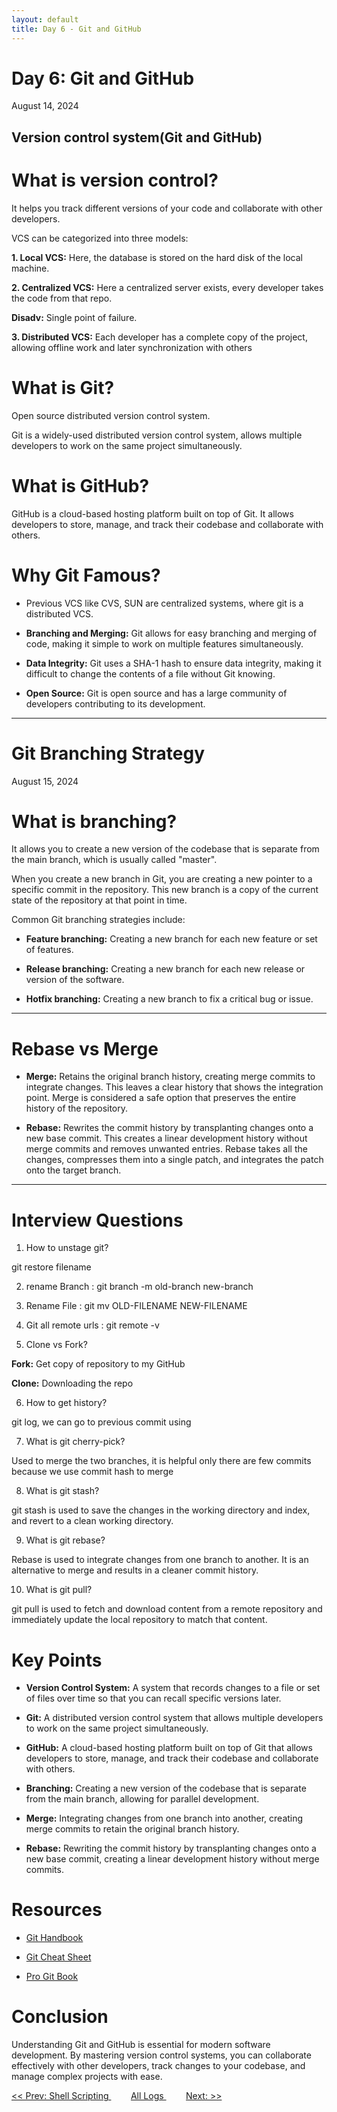 ```yaml
---
layout: default
title: Day 6 - Git and GitHub
---
```


# Day 6: Git and GitHub

<div class="date">August 14, 2024</div>

Version control system(Git and GitHub)
--------------------------------------

# What is version control?

It helps you track different versions of your code and collaborate with other developers.

VCS can be categorized into three models:

**1. Local VCS:** Here, the database is stored on the hard disk of the local machine.

**2. Centralized VCS:**  Here a centralized server exists, every developer takes the code from that repo. 

 **Disadv:** Single point of failure.

**3. Distributed VCS:** Each developer has a complete copy of the project, allowing offline work and later synchronization with others

#  What is Git?

Open source distributed version control system.

Git is a widely-used distributed version control system, allows multiple developers to work on the same project simultaneously.

# What is GitHub?

GitHub is a cloud-based hosting platform built on top of Git. It allows developers to store, manage, and track their codebase and collaborate with others.

# Why Git Famous?

- Previous VCS like CVS, SUN are centralized systems, where git is a distributed VCS.

- **Branching and Merging:** Git allows for easy branching and merging of code, making it simple to work on multiple features simultaneously.

- **Data Integrity:** Git uses a SHA-1 hash to ensure data integrity, making it difficult to change the contents of a file without Git knowing.

- **Open Source:** Git is open source and has a large community of developers contributing to its development.

<hr>

# Git Branching Strategy

<div class="date">August 15, 2024</div>

# What is branching?

It allows you to create a new version of the codebase that is separate from the main branch, which is usually called "master".

When you create a new branch in Git, you are creating a new pointer to a specific commit in the repository. This new branch is a copy of the current state of the repository at that point in time.

Common Git branching strategies include:

- **Feature branching:** Creating a new branch for each new feature or set of features.

- **Release branching:** Creating a new branch for each new release or version of the software.

- **Hotfix branching:** Creating a new branch to fix a critical bug or issue.

<hr>

# Rebase vs Merge

- **Merge:** Retains the original branch history, creating merge commits to integrate changes. This leaves a clear history that shows the integration point. Merge is considered a safe option that preserves the entire history of the repository.

- **Rebase:** Rewrites the commit history by transplanting changes onto a new base commit. This creates a linear development history without merge commits and removes unwanted entries. Rebase takes all the changes, compresses them into a single patch, and integrates the patch onto the target branch.

<hr>

# Interview Questions

1) How to unstage git?

git restore filename

2) rename Branch : git branch -m old-branch new-branch

3) Rename File : git mv OLD-FILENAME NEW-FILENAME

4) Git all remote urls : git remote -v

5) Clone vs Fork?

**Fork:** Get copy of repository to my GitHub

**Clone:** Downloading the repo 

6) How to get history?

git log, we can go to previous commit using 

7) What is git cherry-pick? 

Used to merge the two branches, it is helpful only there are few commits because we use commit hash to merge

8) What is git stash?

git stash is used to save the changes in the working directory and index, and revert to a clean working directory.

9) What is git rebase?

Rebase is used to integrate changes from one branch to another. It is an alternative to merge and results in a cleaner commit history.

10) What is git pull?

git pull is used to fetch and download content from a remote repository and immediately update the local repository to match that content.

# Key Points

- **Version Control System:** A system that records changes to a file or set of files over time so that you can recall specific versions later.

- **Git:** A distributed version control system that allows multiple developers to work on the same project simultaneously.

- **GitHub:** A cloud-based hosting platform built on top of Git that allows developers to store, manage, and track their codebase and collaborate with others.

- **Branching:** Creating a new version of the codebase that is separate from the main branch, allowing for parallel development.

- **Merge:** Integrating changes from one branch into another, creating merge commits to retain the original branch history.

- **Rebase:** Rewriting the commit history by transplanting changes onto a new base commit, creating a linear development history without merge commits.

# Resources

- [Git Handbook](https://guides.github.com/introduction/git-handbook/)

- [Git Cheat Sheet](https://education.github.com/git-cheat-sheet-education.pdf)

- [Pro Git Book](https://git-scm.com/book/en/v2)

# Conclusion

Understanding Git and GitHub is essential for modern software development. By mastering version control systems, you can collaborate effectively with other developers, track changes to your codebase, and manage complex projects with ease.

<div class="navigation"> 
    <a href="day-5.html"> << Prev: Shell Scripting </a> &nbsp &nbsp &nbsp &nbsp
    <a href="../allfiles.html"> All Logs </a> &nbsp &nbsp &nbsp &nbsp
    <a href="day-7.html"> Next:  >></a>
</div>